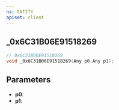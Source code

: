 ```yaml
---
ns: ENTITY
apiset: client
---
```

## _0x6C31B06E91518269

```c
// 0x6C31B06E91518269
void _0x6C31B06E91518269(Any p0,Any p1);
```


## Parameters
* **p0**:
* **p1**: